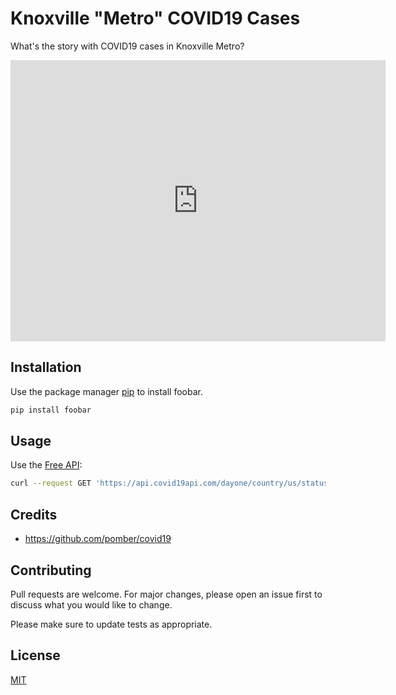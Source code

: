 # Knoxville "Metro" COVID19 Cases

What's the story with COVID19 cases in Knoxville Metro?

<iframe src="https://www.google.com/maps/embed?pb=!1m18!1m12!1m3!1d826061.3845233425!2d-84.64513901086222!3d36.025121292986455!2m3!1f0!2f0!3f0!3m2!1i1024!2i768!4f13.1!3m3!1m2!1s0x885c2357ec3c75fb%3A0x5bc79b51196338be!2sKnoxville%20Metropolitan%20Area%2C%20TN!5e0!3m2!1sen!2sus!4v1585492021049!5m2!1sen!2sus" width="600" height="450" frameborder="0" style="border:0;" allowfullscreen="" aria-hidden="false" tabindex="0"></iframe>

## Installation

Use the package manager [pip](https://pip.pypa.io/en/stable/) to install foobar.

```bash
pip install foobar
```

## Usage

Use the [Free API](https://covid19api.com/):

```bash
curl --request GET 'https://api.covid19api.com/dayone/country/us/status/confirmed' | jq | grep -B 2 -A 6 "Tennessee, Knox"
```

## Credits

* https://github.com/pomber/covid19

## Contributing

Pull requests are welcome. For major changes, please open an issue first to discuss what you would like to change.

Please make sure to update tests as appropriate.

## License
[MIT](https://choosealicense.com/licenses/mit/)
